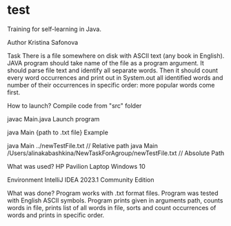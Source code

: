 # test

Training for self-learning in Java.

Author
Kristina Safonova

Task
There is a file somewhere on disk with ASCII text (any book in English). JAVA program should take name of the file as a program argument. It should parse file text and identify all separate words. Then it should count every word occurrences and print out in System.out all identified words and number of their occurrences in specific order: more popular words come first.

How to launch?
Compile code from "src" folder

  javac Main.java
Launch program

  java Main {path to .txt file}
Example

  java Main ../newTestFile.txt // Relative path
  java Main /Users/alinakabashkina/NewTaskForAgroup/newTestFile.txt // Absolute Path

What was used?
HP Pavilion Laptop Windows 10

Environment
IntelliJ IDEA 2023.1 Community Edition

What was done?
Program works with .txt format files. Program was tested with English ASCII symbols. 
Program prints given in arguments path, counts words in file, prints list of all words in file, sorts and count occurrences of words and prints in specific order.

